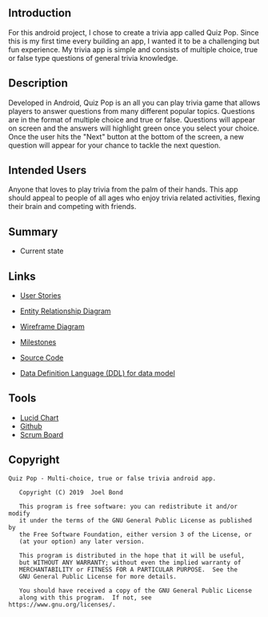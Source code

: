 ## Introduction 
For this android project, I chose to create a trivia app called Quiz Pop. Since this 
is my first time every building an app, I wanted it to be a challenging but fun experience. 
My trivia app is simple and consists of multiple choice, true or false type questions of general 
trivia knowledge. 

## Description 
Developed in Android, Quiz Pop is an all you can play trivia game 
that allows players to answer questions from many different popular topics. 
Questions are in the format of multiple choice and true or false. Questions will 
appear on screen and the answers will highlight green once you select your choice. 
Once the user hits the "Next" button at the bottom of the screen, a new question will 
appear for your chance to tackle the next question. 

## Intended Users 
Anyone that loves to play trivia from the palm of their hands. 
This app should appeal to people of all ages who enjoy trivia 
related activities, flexing their brain and competing with friends. 

## Summary
+ Current state 

## Links
+ [User Stories](docs/user-stories.md)

+ [Entity Relationship Diagram](docs/erd.md)

+ [Wireframe Diagram](docs/wireframe.md)

+ [Milestones](docs/milestones.md)

+ [Source Code](docs/sourcecode.md)

+ [Data Definition Language (DDL) for data model](docs/ddl.md)


## Tools 
+ [Lucid Chart](https://www.lucidchart.com/pages/)
+ [Github](https://github.com/bondj89/quiz-pop)
+ [Scrum Board](https://github.com/bondj89/quiz-pop/projects/1)

## Copyright
 ```text
Quiz Pop - Multi-choice, true or false trivia android app.

    Copyright (C) 2019  Joel Bond

    This program is free software: you can redistribute it and/or modify
    it under the terms of the GNU General Public License as published by
    the Free Software Foundation, either version 3 of the License, or
    (at your option) any later version.

    This program is distributed in the hope that it will be useful,
    but WITHOUT ANY WARRANTY; without even the implied warranty of
    MERCHANTABILITY or FITNESS FOR A PARTICULAR PURPOSE.  See the
    GNU General Public License for more details.

    You should have received a copy of the GNU General Public License
    along with this program.  If not, see https://www.gnu.org/licenses/.
```






